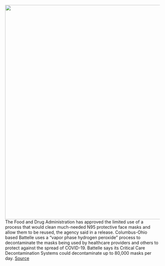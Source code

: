<img src='https://cdn.vox-cdn.com/thumbor/PUPpfu9b3rEyKXNC9scZkLgov10=/0x0:3979x2656/1200x800/filters:focal(1672x1010:2308x1646)/cdn.vox-cdn.com/uploads/chorus_image/image/66571369/1208482560.jpg.0.jpg' width='700px' /><br/>
The Food and Drug Administration has approved the limited use of a process that would clean much-needed N95 protective face masks and allow them to be reused, the agency said in a release. Columbus-Ohio based Battelle uses a “vapor phase hydrogen peroxide” process to decontaminate the masks being used by healthcare providers and others to protect against the spread of COVID-19. Battelle says its Critical Care Decontamination Systems could decontaminate up to 80,000 masks per day.
<a href='https://www.theverge.com/2020/3/29/21198715/fda-approves-battelles-decontaminate-n95-face-masks-coronavirus'> Source <a/>